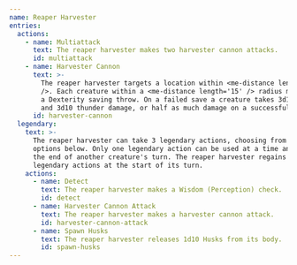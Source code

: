 ```yaml
---
name: Reaper Harvester
entries:
  actions:
    - name: Multiattack
      text: The reaper harvester makes two harvester cannon attacks.
      id: multiattack
    - name: Harvester Cannon
      text: >-
        The reaper harvester targets a location within <me-distance length='90'
        />. Each creature within a <me-distance length='15' /> radius must make
        a Dexterity saving throw. On a failed save a creature takes 3d10 force
        and 3d10 thunder damage, or half as much damage on a successful one.
      id: harvester-cannon
  legendary:
    text: >-
      The reaper harvester can take 3 legendary actions, choosing from the
      options below. Only one legendary action can be used at a time and only at
      the end of another creature's turn. The reaper harvester regains spent
      legendary actions at the start of its turn.
    actions:
      - name: Detect
        text: The reaper harvester makes a Wisdom (Perception) check.
        id: detect
      - name: Harvester Cannon Attack
        text: The reaper harvester makes a harvester cannon attack.
        id: harvester-cannon-attack
      - name: Spawn Husks
        text: The reaper harvester releases 1d10 Husks from its body.
        id: spawn-husks
---
```

